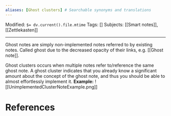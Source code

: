 ```yaml
---
aliases: [Ghost clusters] # Searchable synonyms and translations
---
```

Modified: `$= dv.current().file.mtime`
Tags: []
Subjects: [[Smart notes]], [[Zettlekasten]]
****

Ghost notes are simply non-implemented notes referred to by existing notes. Called ghost due to the decreased opacity of their links, e.g. [[Ghost note]].

Ghost clusters occurs when multiple notes refer to/reference the same ghost note. A ghost cluster indicates that you already know a significant amount about the concept of the ghost note, and thus you should be able to almost effortlessly implement it.
**Example:**
<span class="centerImg">![[UnimplementedClusterNoteExample.png]]</span>

# References